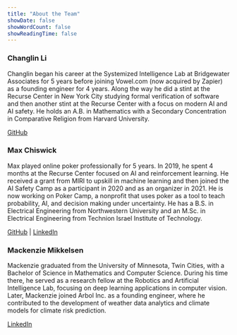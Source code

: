 ```yaml
---
title: "About the Team"
showDate: false
showWordCount: false
showReadingTime: false
---
```


### Changlin Li

Changlin began his career at the Systemized Intelligence Lab at Bridgewater Associates for 5 years before joining Vowel.com (now acquired by Zapier) as a founding engineer for 4 years. Along the way he did a stint at the Recurse Center in New York City studying formal verification of software and then another stint at the Recurse Center with a focus on modern AI and AI safety. He holds an A.B. in Mathematics with a Secondary Concentration in Comparative Religion from Harvard University.

[GitHub](https://github.com/changlinli/)

### Max Chiswick

Max played online poker professionally for 5 years. In 2019, he spent 4 months at the Recurse Center focused on AI and reinforcement learning. He received a grant from MIRI to upskill in machine learning and then joined the AI Safety Camp as a participant in 2020 and as an organizer in 2021. He is now working on Poker Camp, a nonprofit that uses poker as a tool to teach probability, AI, and decision making under uncertainty. He has a B.S. in Electrical Engineering from Northwestern University and an M.Sc. in Electrical Engineering from Technion Israel Institute of Technology. 

[GitHub](https://github.com/chisness/) | [LinkedIn](https://www.linkedin.com/in/maxchiswick)

### Mackenzie Mikkelsen

Mackenzie graduated from the University of Minnesota, Twin Cities, with a Bachelor of Science in Mathematics and Computer Science. During his time there, he served as a research fellow at the Robotics and Artificial Intelligence Lab, focusing on deep learning applications in computer vision. Later, Mackenzie joined Arbol Inc. as a founding engineer, where he contributed to the development of weather data analytics and climate models for climate risk prediction.

[LinkedIn](https://www.linkedin.com/in/mackenziemikkelsen)

